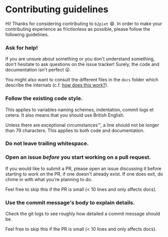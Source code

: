 # Contributing guidelines

Hi! Thanks for considering contributing to `b2piet` :smile:.
In order to make your contributing experience as frictionless as possible,
please follow the following guidelines.

### Ask for help!

If you are unsure about something or you don't understand something,
don't hesitate to ask questions on the issue tracker!
Surely, the code and documentation isn't perfect :stuck_out_tongue_winking_eye:.

You might also want to consult the different files in the `docs` folder which
describe the internals (c.f. [how does this work?](README.md/#does-this-work)).

### Follow the existing code style.

This applies to variables naming schemes, indentation, commit logs et cetera.
It also means that you should use British English.

Unless there are exceptional circumstances™,
a line should not be longer than 79 characters.
This applies to both code and documentation.

### Do not leave trailing whitespace.

### Open an issue _before_ you start working on a pull request.

If you would like to submit a PR,
please open an issue discussing it before starting to work on the PR,
if one doesn't already exist.
If one does exit, do chime in with what you're planning to do.

Feel free to skip this if the PR is small (< 10 lines and only affects docs).

### Use the commit message's body to explain details.

Check the git logs to see roughly how detailed a commit message should be.

Feel free to skip this if the PR is small (< 10 lines and only affects docs).
